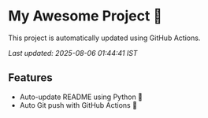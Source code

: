# My Awesome Project 🚀

This project is automatically updated using GitHub Actions.

_Last updated: 2025-08-06 01:44:41 IST_

## Features
- Auto-update README using Python 🐍
- Auto Git push with GitHub Actions 🤖

